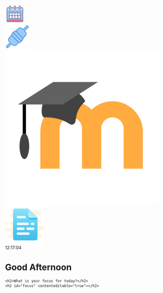<!DOCTYPE html>
<html lang="en">
<head>
    <meta charset="UTF-8">
    <meta name="viewport" content="width=device-width, initial-scale=1.0">
    <meta http-equiv="X-UA-Compatible" content="ie=edge">
    <link href="https://fonts.googleapis.com/css?family=Lato&display=swap" rel="stylesheet">
    <link rel="stylesheet" href="css/style.css">
    <title>Welcome</title>
</head>
<body>
    <div class="LinkRow">
        <div class="square"> <a href="https://lukkarit.haaga-helia.fi/" target="_blank"><img src="img/icons8-calendar-64.png"> </a></div>
        <div class="square"><a href="http://vdi.haaga-helia.fi/" target="_blank"><img src="img/icons8-connected-80.png"> </a></div>
        <div class="square"><a href="https://hhmoodle.haaga-helia.fi/" target="_blank"><img src="img/moodle-logo-39b36ce704607472-512x512.png"> </a></div>
        <div class="square"><a href="https://student.home.haaga-helia.fi/" target="_blank"><img src="img/icons8-document-128.png"> </a></div>
    </div>
    <time id="time">12:17:04 </time>
    <h1>
        <span id="greeting">Good Afternoon</span>
        <span id="name" contenteditable="true"></span>
    </h1>

    <h2>What is your focus for today?</h2>    
    <h2 id="focus" contenteditable="true"></h2>
 <script src="js/script.js"></script>   
</body>
</html>
